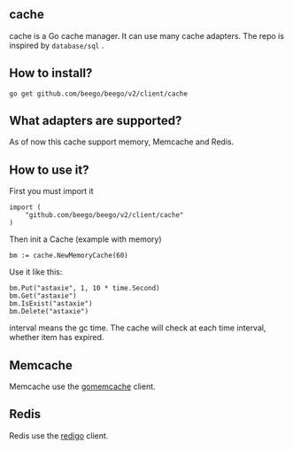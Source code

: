 ## cache

cache is a Go cache manager. It can use many cache adapters. The repo is inspired by `database/sql` .

## How to install?

	go get github.com/beego/beego/v2/client/cache

## What adapters are supported?

As of now this cache support memory, Memcache and Redis.

## How to use it?

First you must import it

	import (
		"github.com/beego/beego/v2/client/cache"
	)

Then init a Cache (example with memory)

	bm := cache.NewMemoryCache(60)	

Use it like this:

	bm.Put("astaxie", 1, 10 * time.Second)
	bm.Get("astaxie")
	bm.IsExist("astaxie")
	bm.Delete("astaxie")

interval means the gc time. The cache will check at each time interval, whether item has expired.

## Memcache

Memcache use the [gomemcache](http://github.com/bradfitz/gomemcache) client.

## Redis

Redis use the [redigo](http://github.com/gomodule/redigo) client.
